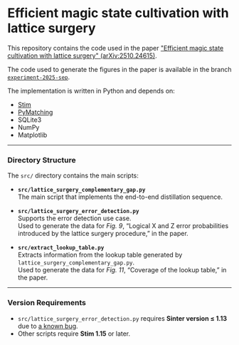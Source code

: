 # Efficient magic state cultivation with lattice surgery

This repository contains the code used in the paper
["Efficient magic state cultivation with lattice surgery" (arXiv:2510.24615)](https://arxiv.org/abs/2510.24615).

The code used to generate the figures in the paper is available in the branch [`experiment-2025-sep`](https://github.com/yutakahirano/msc-ls/tree/experiment-2025-sep).

The implementation is written in Python and depends on:
- [Stim](https://github.com/quantumlib/Stim)
- [PyMatching](https://github.com/oscarhiggott/PyMatching)
- SQLite3
- NumPy
- Matplotlib

---

### Directory Structure

The `src/` directory contains the main scripts:

- **`src/lattice_surgery_complementary_gap.py`**  
  The main script that implements the end-to-end distillation sequence.

- **`src/lattice_surgery_error_detection.py`**  
  Supports the error detection use case.  
  Used to generate the data for *Fig. 9*, “Logical X and Z error probabilities introduced by the lattice surgery procedure,” in the paper.

- **`src/extract_lookup_table.py`**  
  Extracts information from the lookup table generated by `lattice_surgery_complementary_gap.py`.  
  Used to generate the data for *Fig. 11*, “Coverage of the lookup table,” in the paper.

---

### Version Requirements

- `src/lattice_surgery_error_detection.py` requires **Sinter version ≤ 1.13** due to [a known bug](https://github.com/quantumlib/Stim/issues/887).  
- Other scripts require **Stim 1.15** or later.
